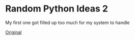 # Random Python Ideas 2

My first one got filled up too much for my system to handle

[Original](https://github.com/JacksonChen666/Random-Python-Ideas)
